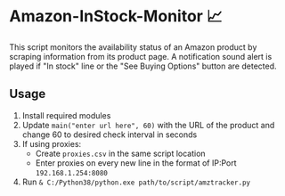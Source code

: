 # Amazon-InStock-Monitor 📈
This script monitors the availability status of an Amazon product by scraping information from its product page. A notification sound alert is played if "In stock" line or the "See Buying Options" button are detected.

## Usage
1. Install required modules
2. Update `main("enter url here", 60)` with the URL of the product and change 60 to desired check interval in seconds
3. If using proxies:
    - Create `proxies.csv` in the same script location
    - Enter proxies on every new line in the format of IP:Port `192.168.1.254:8080`
5. Run `& C:/Python38/python.exe path/to/script/amztracker.py`
